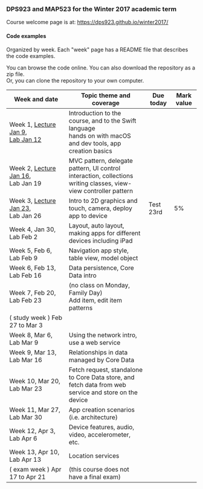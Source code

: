### DPS923 and MAP523 for the Winter 2017 academic term

Course welcome page is at: https://dps923.github.io/winter2017/

#### Code examples
Organized by week. Each "week" page has a README file that describes the code examples.

You can browse the code online. You can also download the repository as a zip file.  
Or, you can clone the repository to your own computer.  

|Week&nbsp;and&nbsp;date|Topic theme and coverage|Due today|Mark value|
|--------------------|------------------------|---------|----------|
| Week 1, [Lecture Jan 9](notes/week_01),<br>[Lab Jan 12](labs/week_01) | Introduction to the course, and to the Swift language<br>hands on with macOS and dev tools, app creation basics |
| Week 2, [Lecture Jan 16](notes/week_02),<br>Lab Jan 19 | MVC pattern, delegate pattern, UI control interaction, collections<br>writing classes, view-view controller pattern |	
| Week 3, [Lecture Jan 23](notes/week_03), <br>Lab Jan 26 |	Intro to 2D graphics and touch, camera, deploy app to device | Test 23rd | 5%		
| Week 4, Jan 30, <br>Lab Feb 2|	Layout, auto layout, making apps for different devices including iPad		
| Week 5, Feb 6, <br>Lab Feb 9|	Navigation app style, table view, model object		
| Week 6, Feb 13, <br>Lab Feb 16|	Data persistence, Core Data intro		
| Week 7, Feb 20, <br>Lab Feb 23	|(no class on Monday, Family Day)<br>Add item, edit item patterns		
|( study week ) Feb 27 to Mar 3 |			
| Week 8, Mar 6, <br>Lab Mar 9|	Using the network intro, use a web service		
| Week 9, Mar 13, <br>Lab Mar 16|	Relationships in data managed by Core Data		
| Week 10, Mar 20, <br>Lab Mar 23|	Fetch request, standalone to Core Data store, and<br>fetch data from web service and store on the device		
| Week 11, Mar 27, <br>Lab Mar 30|	App creation scenarios (i.e. architecture)		
| Week 12, Apr 3, <br>Lab Apr 6|	Device features, audio, video, accelerometer, etc.		
| Week 13, Apr 10, <br>Lab Apr 13|	Location services		
| ( exam week ) Apr 17 to Apr 21|	(this course does not have a final exam)
